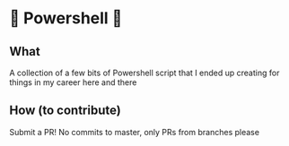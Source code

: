 # 🚀 Powershell 🚀

## What

A collection of a few bits of Powershell script that I ended up creating for things in my career here and there

## How (to contribute)

Submit a PR!
No commits to master, only PRs from branches please